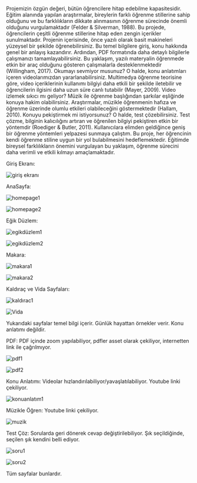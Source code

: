 Projemizin özgün değeri, bütün öğrencilere hitap edebilme kapasitesidir. Eğitim alanında yapılan araştırmalar, bireylerin farklı öğrenme stillerine sahip olduğunu ve bu farklılıkların dikkate alınmasının öğrenme sürecinde önemli olduğunu vurgulamaktadır (Felder & Silverman, 1988). Bu projede, öğrencilerin çeşitli öğrenme stillerine hitap eden zengin içerikler sunulmaktadır.
Projenin içerisinde, önce yazılı olarak basit makineleri yüzeysel bir şekilde öğrenebilirsiniz. Bu temel bilgilere giriş, konu hakkında genel bir anlayış kazandırır. Ardından, PDF formatında daha detaylı bilgilerle çalışmanızı tamamlayabilirsiniz. Bu yaklaşım, yazılı materyalin öğrenmede etkin bir araç olduğunu gösteren çalışmalarla desteklenmektedir (Willingham, 2017).
Okumayı sevmiyor musunuz? O halde, konu anlatımları içeren videolarımızdan yararlanabilirsiniz. Multimedya öğrenme teorisine göre, video içeriklerinin kullanımı bilgiyi daha etkili bir şekilde iletebilir ve öğrencilerin ilgisini daha uzun süre canlı tutabilir (Mayer, 2009).
Video izlemek sıkıcı mı geliyor? Müzik ile öğrenme başlığından şarkılar eşliğinde konuya hakim olabilirsiniz. Araştırmalar, müzikle öğrenmenin hafıza ve öğrenme üzerinde olumlu etkileri olabileceğini göstermektedir (Hallam, 2010).
Konuyu pekiştirmek mi istiyorsunuz? O halde, test çözebilirsiniz. Test çözme, bilginin kalıcılığını artıran ve öğrenilen bilgiyi pekiştiren etkin bir yöntemdir (Roediger & Butler, 2011).
Kullanıcılara elimden geldiğince geniş bir öğrenme yöntemleri yelpazesi sunmaya çalıştım. Bu proje, her öğrencinin kendi öğrenme stiline uygun bir yol bulabilmesini hedeflemektedir. Eğitimde bireysel farklılıkların önemini vurgulayan bu yaklaşım, öğrenme sürecini daha verimli ve etkili kılmayı amaçlamaktadır.

Giriş Ekranı:

![giriş ekranı](https://github.com/sudekpln/-E-Learning-App/assets/63590581/1df4a4ab-0415-4384-87da-a5ea0c4a2ec5)

AnaSayfa:

![homepage1](https://github.com/sudekpln/-E-Learning-App/assets/63590581/dd07dc81-09a1-4510-a946-da7e217cb7b2)

![homepage2](https://github.com/sudekpln/-E-Learning-App/assets/63590581/d3cacceb-0ef1-40d4-963c-f8dfac9ce297)

Eğik Düzlem:

![egikdüzlem1](https://github.com/sudekpln/-E-Learning-App/assets/63590581/c492dded-f7c6-478d-82b8-f1dbab4c8f86)

![egikdüzlem2](https://github.com/sudekpln/-E-Learning-App/assets/63590581/d92e5129-452d-46b2-85f9-e94135bfaad3)

Makara:

![makara1](https://github.com/sudekpln/-E-Learning-App/assets/63590581/7f165096-1e43-46fa-a533-a6419c424ab7)

![makara2](https://github.com/sudekpln/-E-Learning-App/assets/63590581/9abc9549-aff0-4e6a-a86f-ad97f9447971)

Kaldıraç ve Vida Sayfaları:

![kaldırac1](https://github.com/sudekpln/-E-Learning-App/assets/63590581/c44b57f3-e1c6-4525-ba38-d39f1778e119)

![Vida](https://github.com/sudekpln/-E-Learning-App/assets/63590581/63203362-3292-4685-ac9b-a1db1ea38c07)

Yukarıdaki sayfalar temel bilgi içerir. Günlük hayattan örnekler verir. Konu anlatımı değildir.

PDF: PDF içinde zoom yapılabiliyor, pdfler asset olarak çekiliyor, internetten link ile çağrılmıyor.

![pdf1](https://github.com/sudekpln/-E-Learning-App/assets/63590581/71354795-8b24-4aac-9a81-e7cf05c05b58)

![pdf2](https://github.com/sudekpln/-E-Learning-App/assets/63590581/55f4b8e8-3ede-4b5e-ae48-32099a8714f0)

Konu Anlatımı: Videolar hızlandırılabiliyor/yavaşlatılabiliyor. Youtube linki çekiliyor.

![konuanlatım1](https://github.com/sudekpln/-E-Learning-App/assets/63590581/d9b617cc-1805-4eeb-9fa7-c15a1b3e7a10)

Müzikle Öğren: Youtube linki çekiliyor.

![muzik](https://github.com/sudekpln/-E-Learning-App/assets/63590581/466a87d3-d361-4707-95fa-cdecbbb1a6b3)

Test Çöz: Sorularda geri dönerek cevap değiştirilebiliyor. Şık seçildiğinde, seçilen şık kendini belli ediyor.

![soru1](https://github.com/sudekpln/-E-Learning-App/assets/63590581/976e0c91-11c9-464f-9396-5c407f923f87)

![soru2](https://github.com/sudekpln/-E-Learning-App/assets/63590581/525542da-34c0-4014-a85e-214bd1b8a7a8)

Tüm sayfalar bunlardır.

